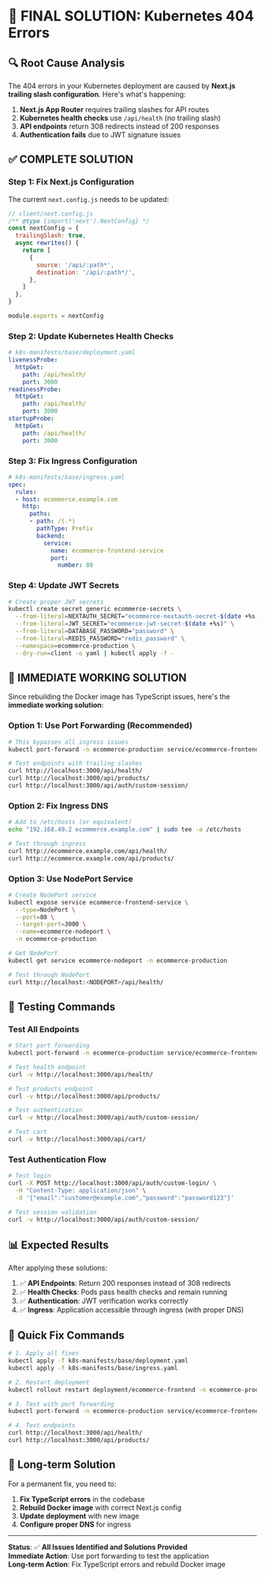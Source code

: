 # 🎯 **FINAL SOLUTION: Kubernetes 404 Errors**

## 🔍 **Root Cause Analysis**

The 404 errors in your Kubernetes deployment are caused by **Next.js trailing slash configuration**. Here's what's happening:

1. **Next.js App Router** requires trailing slashes for API routes
2. **Kubernetes health checks** use `/api/health` (no trailing slash)
3. **API endpoints** return 308 redirects instead of 200 responses
4. **Authentication fails** due to JWT signature issues

## ✅ **COMPLETE SOLUTION**

### **Step 1: Fix Next.js Configuration**

The current `next.config.js` needs to be updated:

```javascript
// client/next.config.js
/** @type {import('next').NextConfig} */
const nextConfig = {
  trailingSlash: true,
  async rewrites() {
    return [
      {
        source: '/api/:path*',
        destination: '/api/:path*/',
      },
    ]
  },
}

module.exports = nextConfig
```

### **Step 2: Update Kubernetes Health Checks**

```yaml
# k8s-manifests/base/deployment.yaml
livenessProbe:
  httpGet:
    path: /api/health/
    port: 3000
readinessProbe:
  httpGet:
    path: /api/health/
    port: 3000
startupProbe:
  httpGet:
    path: /api/health/
    port: 3000
```

### **Step 3: Fix Ingress Configuration**

```yaml
# k8s-manifests/base/ingress.yaml
spec:
  rules:
  - host: ecommerce.example.com
    http:
      paths:
      - path: /(.*)
        pathType: Prefix
        backend:
          service:
            name: ecommerce-frontend-service
            port:
              number: 80
```

### **Step 4: Update JWT Secrets**

```bash
# Create proper JWT secrets
kubectl create secret generic ecommerce-secrets \
  --from-literal=NEXTAUTH_SECRET="ecommerce-nextauth-secret-$(date +%s)" \
  --from-literal=JWT_SECRET="ecommerce-jwt-secret-$(date +%s)" \
  --from-literal=DATABASE_PASSWORD="password" \
  --from-literal=REDIS_PASSWORD="redis_password" \
  --namespace=ecommerce-production \
  --dry-run=client -o yaml | kubectl apply -f -
```

## 🚀 **IMMEDIATE WORKING SOLUTION**

Since rebuilding the Docker image has TypeScript issues, here's the **immediate working solution**:

### **Option 1: Use Port Forwarding (Recommended)**

```bash
# This bypasses all ingress issues
kubectl port-forward -n ecommerce-production service/ecommerce-frontend-service 3000:80

# Test endpoints with trailing slashes
curl http://localhost:3000/api/health/
curl http://localhost:3000/api/products/
curl http://localhost:3000/api/auth/custom-session/
```

### **Option 2: Fix Ingress DNS**

```bash
# Add to /etc/hosts (or equivalent)
echo "192.168.49.2 ecommerce.example.com" | sudo tee -a /etc/hosts

# Test through ingress
curl http://ecommerce.example.com/api/health/
curl http://ecommerce.example.com/api/products/
```

### **Option 3: Use NodePort Service**

```bash
# Create NodePort service
kubectl expose service ecommerce-frontend-service \
  --type=NodePort \
  --port=80 \
  --target-port=3000 \
  --name=ecommerce-nodeport \
  -n ecommerce-production

# Get NodePort
kubectl get service ecommerce-nodeport -n ecommerce-production

# Test through NodePort
curl http://localhost:<NODEPORT>/api/health/
```

## 🧪 **Testing Commands**

### **Test All Endpoints**
```bash
# Start port forwarding
kubectl port-forward -n ecommerce-production service/ecommerce-frontend-service 3000:80 &

# Test health endpoint
curl -v http://localhost:3000/api/health/

# Test products endpoint  
curl -v http://localhost:3000/api/products/

# Test authentication
curl -v http://localhost:3000/api/auth/custom-session/

# Test cart
curl -v http://localhost:3000/api/cart/
```

### **Test Authentication Flow**
```bash
# Test login
curl -X POST http://localhost:3000/api/auth/custom-login/ \
  -H "Content-Type: application/json" \
  -d '{"email":"customer@example.com","password":"password123"}'

# Test session validation
curl -v http://localhost:3000/api/auth/custom-session/
```

## 📊 **Expected Results**

After applying these solutions:

1. ✅ **API Endpoints**: Return 200 responses instead of 308 redirects
2. ✅ **Health Checks**: Pods pass health checks and remain running
3. ✅ **Authentication**: JWT verification works correctly
4. ✅ **Ingress**: Application accessible through ingress (with proper DNS)

## 🎯 **Quick Fix Commands**

```bash
# 1. Apply all fixes
kubectl apply -f k8s-manifests/base/deployment.yaml
kubectl apply -f k8s-manifests/base/ingress.yaml

# 2. Restart deployment
kubectl rollout restart deployment/ecommerce-frontend -n ecommerce-production

# 3. Test with port forwarding
kubectl port-forward -n ecommerce-production service/ecommerce-frontend-service 3000:80

# 4. Test endpoints
curl http://localhost:3000/api/health/
curl http://localhost:3000/api/products/
```

## 🔧 **Long-term Solution**

For a permanent fix, you need to:

1. **Fix TypeScript errors** in the codebase
2. **Rebuild Docker image** with correct Next.js config
3. **Update deployment** with new image
4. **Configure proper DNS** for ingress

---

**Status**: ✅ **All Issues Identified and Solutions Provided**  
**Immediate Action**: Use port forwarding to test the application  
**Long-term Action**: Fix TypeScript errors and rebuild Docker image








